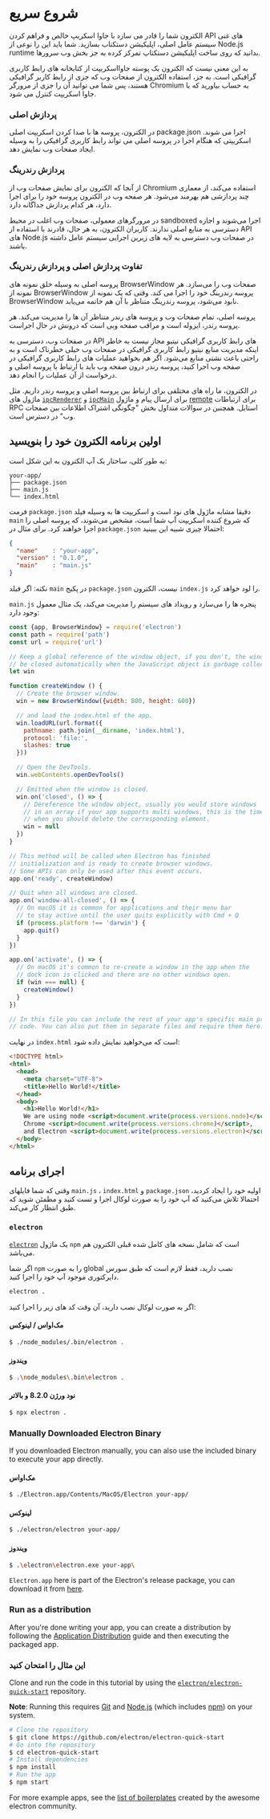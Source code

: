 # شروع سریع

الکترون شما را قادر می سازد با جاوا اسکریپ خالص و فراهم کردن API های غنی سیستم عامل اصلی، اپلیکیشن دستکتاب بسازید. شما باید این را نوعی از Node.js runtime بدانید که روی ساخت اپلیکیشن دستکتاپ تمرکز کرده به جز بخش وب سرورها.

به این معنی نیست که الکترون یک پوسته جاوااسکریپت از کتابخانه های رابط کاربری گرافیکی است. به جز، استفاده الکترون از صفحات وب که جزی از رابط کاربر گرافیکی هستند، پس شما می توانید آن را جزی از مرورگر Chromium به حساب بیاورید که با جاوا اسکریپت کنترل می شود.

### پردازش اصلی

در الکترون، پروسه ها با صدا کردن اسکریپت اصلی package.json اجرا می شوند. اسکریپتی که هنگام اجرا در پروسه اصلی می تواند رابط کاربری گرافیکی را به وسیله ایجاد صفحات وب نمایش دهد.

### پردازش رندرینگ

از آنجا که الکترون برای نمایش صفحات وب از Chromium استفاده می‌کند، از معماری چند پردازشی هم بهرمند می‌شود. هر صفحه وب در الکترون پروسه خود را برای اجرا دارد، هر کدام پردازش جداگانه دارد.

در مرورگرهای معمولی، صفحات وب اغلب در محیط sandboxed اجرا می‌شوند و اجازه دسترسی به منابع اصلی ندارند. کاربران الکترون، به هر حال، قادرند با استفاده از API های Node.js در صفحات وب دسترسی به لایه های زیرین اجرایی سیستم عامل داشته باشند.

### تفاوت پردازش اصلی و پردازش رندرینگ

پروسه اصلی به وسیله خلق نمونه های BrowserWindow صفحات وب را می‌سازد. هر نمونه از BrowserWindow پروسه رندرینگ خود را اجرا می کند. وقتی که یک نمونه از BrowserWindow نابود می‌شود، پروسه رندرینگ متناظر با آن هم خاتمه می‌یابد.

پروسه اصلی، تمام صفحات وب و پروسه های رندر متناظر آن ها را مدیریت می‌کند. هر پروسه رندر، ایزوله است و مراقب صفحه وبی است که درونش در حال اجراست.

در صفحات وب، دسترسی به API های رابط کاربری گرافیکی نیتیو مجاز نیست به خاطر اینکه مدیریت منابع نیتیو رابط کاربری گرافیکی در صفحات وب خیلی خطرناک است و به راحتی باعث نشتی منابع می‌شود. اگر هم بخواهید عملیات های رابط کاربری گرافیکی در صفحه وب اجرا کنید، پروسه رندر درون صفحه وب باید با ارتباط با پروسه اصلی و درخواست از آن عملیات را انجام دهد.

در الکترون، ما راه های مختلفی برای ارتباط بین پروسه اصلی و پروسه رندر داریم. مثل ماژول های [`ipcRenderer`](../api/ipc-renderer.md) و [`ipcMain`](../api/ipc-main.md) برای ارسال پیام و ماژول [remote](../api/remote.md) برای ارتباطات RPC استایل. همچنین در سوالات متداول بخش "چگونگی اشتراک اطلاعات بین صفحات وب" در دسترس است.

## اولین برنامه الکترون خود را بنویسید

به طور کلی، ساختار یک آپ الکترون به این شکل است:

```text
your-app/
├── package.json
├── main.js
└── index.html
```

فرمت `package.json` دقیقا مشابه ماژول های نود است و اسکریپت ها به وسیله فیلد `main` که شروع کننده اسکریپت آپ شما است، مشخص می‌شوند، که پروسه اصلی را اجرا خواهند کرد. برای مثال در `package.json` احتمالا چیزی شبیه این ببینید:

```json
{
  "name"    : "your-app",
  "version" : "0.1.0",
  "main"    : "main.js"
}
```

نکته: اگر فیلد `main` در پکیج `package.json` نیست، الکترون `index.js` را لود خواهد کرد.

`main.js` پنجره ها را می‌سازد و رویداد های سیستم را مدیریت می‌کند، یک مثال معمول وجود دارد:

```javascript
const {app, BrowserWindow} = require('electron')
const path = require('path')
const url = require('url')

// Keep a global reference of the window object, if you don't, the window will
// be closed automatically when the JavaScript object is garbage collected.
let win

function createWindow () {
  // Create the browser window.
  win = new BrowserWindow({width: 800, height: 600})

  // and load the index.html of the app.
  win.loadURL(url.format({
    pathname: path.join(__dirname, 'index.html'),
    protocol: 'file:',
    slashes: true
  }))

  // Open the DevTools.
  win.webContents.openDevTools()

  // Emitted when the window is closed.
  win.on('closed', () => {
    // Dereference the window object, usually you would store windows
    // in an array if your app supports multi windows, this is the time
    // when you should delete the corresponding element.
    win = null
  })
}

// This method will be called when Electron has finished
// initialization and is ready to create browser windows.
// Some APIs can only be used after this event occurs.
app.on('ready', createWindow)

// Quit when all windows are closed.
app.on('window-all-closed', () => {
  // On macOS it is common for applications and their menu bar
  // to stay active until the user quits explicitly with Cmd + Q
  if (process.platform !== 'darwin') {
    app.quit()
  }
})

app.on('activate', () => {
  // On macOS it's common to re-create a window in the app when the
  // dock icon is clicked and there are no other windows open.
  if (win === null) {
    createWindow()
  }
})

// In this file you can include the rest of your app's specific main process
// code. You can also put them in separate files and require them here.
```

در نهایت `index.html` است که می‌خواهید نمایش داده شود:

```html
<!DOCTYPE html>
<html>
  <head>
    <meta charset="UTF-8">
    <title>Hello World!</title>
  </head>
  <body>
    <h1>Hello World!</h1>
    We are using node <script>document.write(process.versions.node)</script>,
    Chrome <script>document.write(process.versions.chrome)</script>,
    and Electron <script>document.write(process.versions.electron)</script>.
  </body>
</html>
```

## اجرای برنامه

وقتی که شما فایلهای `main.js` ، `index.html` و `package.json` اولیه خود را ایجاد کردید، احتمالا تلاش می‌کنید که آپ خود را به صورت لوکال اجرا و تست کنید و مطمئن شوید که طبق انتظار کار می‌کند.

### `electron`

[`electron`](https://github.com/electron-userland/electron-prebuilt) یک ماژول `npm` است که شامل نسخه های کامل شده قبلی الکترون هم می‌باشد.

اگر شما `npm` را به صورت global نصب دارید، فقط لازم است که طبق سورس دایرکتوری موجود آپ خود را اجرا کنید.

```sh
electron .
```

اگر به صورت لوکال نصب دارید، آن وقت کد های زیر را اجرا کنید:

#### مک‌اواس / لینوکس

```sh
$ ./node_modules/.bin/electron .
```

#### ویندوز

```sh
$ .\node_modules\.bin\electron .
```

#### نود ورژن 8.2.0 و بالاتر

```sh
$ npx electron .
```

### Manually Downloaded Electron Binary

If you downloaded Electron manually, you can also use the included binary to execute your app directly.

#### مک‌اواس

```sh
$ ./Electron.app/Contents/MacOS/Electron your-app/
```

#### لینوکس

```sh
$ ./electron/electron your-app/
```

#### ویندوز

```sh
$ .\electron\electron.exe your-app\
```

`Electron.app` here is part of the Electron's release package, you can download it from [here](https://github.com/electron/electron/releases).

### Run as a distribution

After you're done writing your app, you can create a distribution by following the [Application Distribution](./application-distribution.md) guide and then executing the packaged app.

### این مثال را امتحان کنید

Clone and run the code in this tutorial by using the [`electron/electron-quick-start`](https://github.com/electron/electron-quick-start) repository.

**Note**: Running this requires [Git](https://git-scm.com) and [Node.js](https://nodejs.org/en/download/) (which includes [npm](https://npmjs.org)) on your system.

```sh
# Clone the repository
$ git clone https://github.com/electron/electron-quick-start
# Go into the repository
$ cd electron-quick-start
# Install dependencies
$ npm install
# Run the app
$ npm start
```

For more example apps, see the [list of boilerplates](https://electronjs.org/community#boilerplates) created by the awesome electron community.